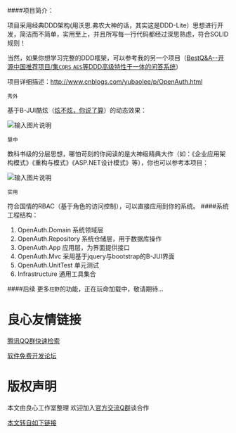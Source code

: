 ####项目简介：

项目采用经典DDD架构(用沃恩.弗农大神的话，其实这是DDD-Lite）思想进行开发，简洁而不简单，实用至上，并且所写每一行代码都经过深思熟虑，符合SOLID规则！

当然，如果你想学习完整的DDD框架，可以参考我的另一个项目（[BestQ&A--开源中国推荐项目/集`CQRS` `AES`等DDD高级特性于一体的问答系统](http://u.720life.cn/g/5c954f4cd4204fb6c09a7e58aa70844de23875d882e8a757ef9f613d8d5e978c7076e47c2fe03c51cf0233de15ebdcde)）

项目详细描述：http://www.cnblogs.com/yubaolee/p/OpenAuth.html 

`秀外`

基于B-JUI酷炫（[炫不炫，你说了算](http://u.720life.cn/g/085c5da5b238bad7ae49e500d8e460d293ddc5b22ffe9488092580fcac53a007)）的动态效果：

![输入图片说明](http://git.oschina.net/uploads/images/2015/1113/231203_47024574_362401.jpeg "在这里输入图片标题")

`慧中`

教科书级的分层思想，哪怕苛刻的你阅读的是大神级精典大作（如：《企业应用架构模式》《重构与模式》《ASP.NET设计模式》等），你也可以参考本项目：

![输入图片说明](http://git.oschina.net/uploads/images/2015/1113/233705_271ecb3a_362401.jpeg "在这里输入图片标题")

`实用`

符合国情的RBAC（基于角色的访问控制），可以直接应用到你的系统。
####系统工程结构：
1. OpenAuth.Domain 系统领域层
2. OpenAuth.Repository 系统仓储层，用于数据库操作
3. OpenAuth.App 应用层，为界面提供接口
4. OpenAuth.Mvc 采用基于jquery与bootstrap的B-JUI界面
5. OpenAuth.UnitTest 单元测试
6. Infrastructure 通用工具集合

####后续
更多`狂野`的功能，正在玩命加载中，敬请期待...





 # 良心友情链接

[腾讯QQ群快速检索](http://u.720life.cn/s/8cf73f7c)

[软件免费开发论坛](http://u.720life.cn/s/bbb01dc0)

# 版权声明 

本文由良心工作室整理 欢迎加入[官方交流Q群](https://u.720life.cn/s/f2316816)谈合作

[本文转自如下链接](http://u.720life.cn/g/2e71d0f0a5c601172267ba20d3a43c6e45ad830d8b802b19d70166b53ca273821a87ec22df81a97bc8a6b562990625bb6e02a941c35013e4b81c57ff311b606bc282c76932e3472301f49f0eae1bf9b4)